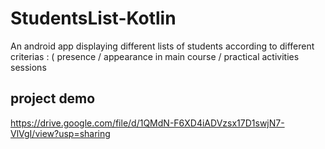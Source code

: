# StudentsList-Kotlin

An android app displaying different lists of students according to different criterias : ( presence / appearance in main course / practical activities sessions

<h2>project demo</h2> 

https://drive.google.com/file/d/1QMdN-F6XD4iADVzsx17D1swjN7-VlVgI/view?usp=sharing
